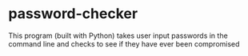 # password-checker
This program (built with Python) takes user input passwords in the command line and checks to see if they have ever been compromised
